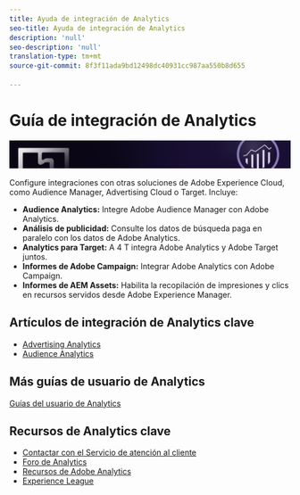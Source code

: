 ```yaml
---
title: Ayuda de integración de Analytics
seo-title: Ayuda de integración de Analytics
description: 'null'
seo-description: 'null'
translation-type: tm+mt
source-git-commit: 8f3f11ada9bd12498dc40931cc987aa550b8d655

---
```



# Guía de integración de Analytics

![Pancarta](../../assets/doc_banner_integrate.png)

Configure integraciones con otras soluciones de Adobe Experience Cloud, como Audience Manager, Advertising Cloud o Target. Incluye:

* **Audience Analytics:** Integre Adobe Audience Manager con Adobe Analytics.
* **Análisis de publicidad:** Consulte los datos de búsqueda paga en paralelo con los datos de Adobe Analytics.
* **Analytics para Target:** A 4 T integra Adobe Analytics y Adobe Target juntos.
* **Informes de Adobe Campaign:** Integrar Adobe Analytics con Adobe Campaign.
* **Informes de AEM Assets:** Habilita la recopilación de impresiones y clics en recursos servidos desde Adobe Experience Manager.

## Artículos de integración de Analytics clave

* [Advertising Analytics](c-advertising-analytics/overview.md)
* [Audience Analytics](c-audience-analytics/mc-audiences-aam.md)

## Más guías de usuario de Analytics

[Guías del usuario de Analytics](/help/landing/home.md)

## Recursos de Analytics clave

* [Contactar con el Servicio de atención al cliente](https://helpx.adobe.com/contact/enterprise-support.ec.html)
* [Foro de Analytics](https://forums.adobe.com/community/experience-cloud/analytics-cloud/analytics)
* [Recursos de Adobe Analytics](https://forums.adobe.com/message/10660755)
* [Experience League](https://landing.adobe.com/experience-league/)

